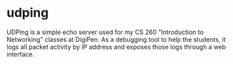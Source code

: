 # udping
UDPing is a simple echo server used for my CS 260 "Introduction to Networking" classes at DigiPen. As a debugging tool to help the students, it logs all packet activity by IP address and exposes those logs through a web interface.

